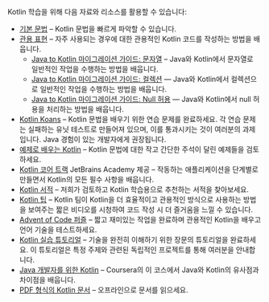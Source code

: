 [//]: # (title: 학습 자료 개요)

Kotlin 학습을 위해 다음 자료와 리소스를 활용할 수 있습니다:
* [기본 문법](basic-syntax.md) – Kotlin 문법을 빠르게 파악할 수 있습니다.
* [관용 표현](idioms.md) – 자주 사용되는 경우에 대한 관용적인 Kotlin 코드를 작성하는 방법을 배웁니다.
  * [Java to Kotlin 마이그레이션 가이드: 문자열](java-to-kotlin-idioms-strings.md) – Java와 Kotlin에서 문자열로 일반적인 작업을 수행하는 방법을 배웁니다.
  * [Java to Kotlin 마이그레이션 가이드: 컬렉션](java-to-kotlin-collections-guide.md) — Java와 Kotlin에서 컬렉션으로 일반적인 작업을 수행하는 방법을 배웁니다.
  * [Java to Kotlin 마이그레이션 가이드: Null 허용](java-to-kotlin-nullability-guide.md) — Java와 Kotlin에서 null 허용을 처리하는 방법을 배웁니다.
* [Kotlin Koans](koans.md) – Kotlin 문법을 배우기 위한 연습 문제를 완료하세요. 각 연습 문제는 실패하는 유닛 테스트로 만들어져 있으며, 이를 통과시키는 것이 여러분의 과제입니다. Java 경험이 있는 개발자에게 권장됩니다.
* [예제로 배우는 Kotlin](https://play.kotlinlang.org/byExample/overview) – Kotlin 문법에 대한 작고 간단한 주석이 달린 예제들을 검토하세요.
* [Kotlin 코어 트랙](https://hyperskill.org/tracks?category=4&utm_source=jbkotlin_hs&utm_medium=referral&utm_campaign=kotlinlang-docs&utm_content=button_1&utm_term=22.03.23) JetBrains Academy 제공 – 작동하는 애플리케이션을 단계별로 만들면서 Kotlin의 모든 필수 사항을 배웁니다.
* [Kotlin 서적](books.md) – 저희가 검토하고 Kotlin 학습용으로 추천하는 서적을 찾아보세요.
* [Kotlin 팁](kotlin-tips.md) – Kotlin 팀이 Kotlin을 더 효율적이고 관용적인 방식으로 사용하는 방법을 보여주는 짧은 비디오를 시청하여 코드 작성 시 더 즐거움을 느낄 수 있습니다.
* [Advent of Code 퍼즐](advent-of-code.md) – 짧고 재미있는 작업을 완료하며 관용적인 Kotlin을 배우고 언어 기술을 테스트하세요.
* [Kotlin 실습 튜토리얼](kotlin-hands-on.md) – 기술을 완전히 이해하기 위한 장문의 튜토리얼을 완료하세요. 이 튜토리얼은 특정 주제와 관련된 독립적인 프로젝트를 통해 여러분을 안내합니다.
* [Java 개발자를 위한 Kotlin](https://www.coursera.org/learn/kotlin-for-java-developers) – Coursera의 이 코스에서 Java와 Kotlin의 유사점과 차이점을 배웁니다.
* [PDF 형식의 Kotlin 문서](kotlin-pdf.md) – 오프라인으로 문서를 읽으세요.